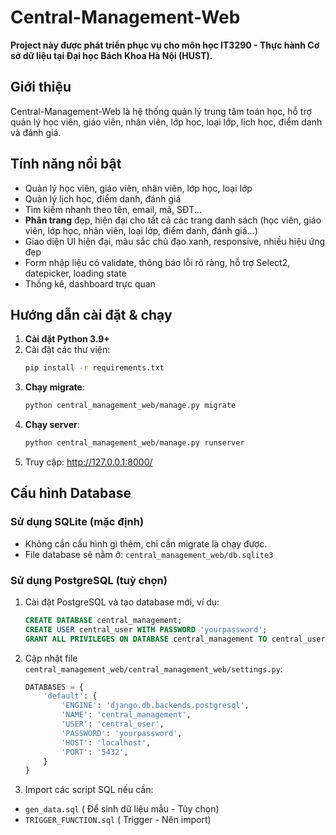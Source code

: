 # Central-Management-Web

**Project này được phát triển phục vụ cho môn học IT3290 - Thực hành Cơ sở dữ liệu tại  Đại học Bách Khoa Hà Nội (HUST).**

## Giới thiệu
Central-Management-Web là hệ thống quản lý trung tâm toán học, hỗ trợ quản lý học viên, giáo viên, nhân viên, lớp học, loại lớp, lịch học, điểm danh và đánh giá.

## Tính năng nổi bật
- Quản lý học viên, giáo viên, nhân viên, lớp học, loại lớp
- Quản lý lịch học, điểm danh, đánh giá
- Tìm kiếm nhanh theo tên, email, mã, SĐT...
- **Phân trang** đẹp, hiện đại cho tất cả các trang danh sách (học viên, giáo viên, lớp học, nhân viên, loại lớp, điểm danh, đánh giá...)
- Giao diện UI hiện đại, màu sắc chủ đạo xanh, responsive, nhiều hiệu ứng đẹp
- Form nhập liệu có validate, thông báo lỗi rõ ràng, hỗ trợ Select2, datepicker, loading state
- Thống kê, dashboard trực quan

## Hướng dẫn cài đặt & chạy
1. **Cài đặt Python 3.9+**
2. Cài đặt các thư viện:
   ```bash
   pip install -r requirements.txt
   ```
3. **Chạy migrate**:
   ```bash
   python central_management_web/manage.py migrate
   ```
4. **Chạy server**:
   ```bash
   python central_management_web/manage.py runserver
   ```
5. Truy cập: http://127.0.0.1:8000/

## Cấu hình Database

### Sử dụng SQLite (mặc định)
- Không cần cấu hình gì thêm, chỉ cần migrate là chạy được.
- File database sẽ nằm ở: `central_management_web/db.sqlite3`

### Sử dụng PostgreSQL (tuỳ chọn)
1. Cài đặt PostgreSQL và tạo database mới, ví dụ:
   ```sql
   CREATE DATABASE central_management;
   CREATE USER central_user WITH PASSWORD 'yourpassword';
   GRANT ALL PRIVILEGES ON DATABASE central_management TO central_user;
   ```
2. Cập nhật file `central_management_web/central_management_web/settings.py`:
   ```python
   DATABASES = {
       'default': {
           'ENGINE': 'django.db.backends.postgresql',
           'NAME': 'central_management',
           'USER': 'central_user',
           'PASSWORD': 'yourpassword',
           'HOST': 'localhost',
           'PORT': '5432',
       }
   }
   ```
3.  Import các script SQL nếu cần:
   - `gen_data.sql` ( Để sinh dữ liệu mẫu - Tùy chọn)
   - `TRIGGER_FUNCTION.sql` ( Trigger - Nên import)
